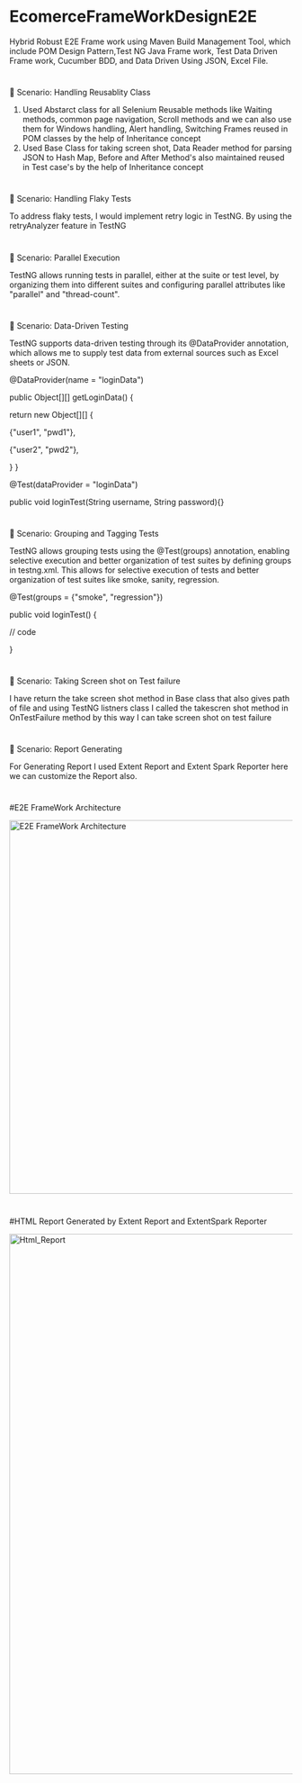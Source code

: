 # EcomerceFrameWorkDesignE2E
Hybrid Robust E2E Frame work using Maven Build Management Tool, which include POM Design Pattern,Test NG Java Frame work, Test Data Driven Frame work, Cucumber BDD, and Data Driven Using JSON, Excel File.
#
🔺 Scenario: Handling Reusablity Class
1. Used Abstarct class for all Selenium Reusable methods like Waiting methods, common page navigation, Scroll methods and we can also use them for Windows handling, Alert handling, Switching Frames reused in POM classes by the help of Inheritance concept
2. Used Base Class for taking screen shot, Data Reader method for parsing JSON to Hash Map, Before and After Method's also maintained reused in Test case's by the help of Inheritance concept
#
🔺 Scenario: Handling Flaky Tests

To address flaky tests, I would implement retry logic in TestNG. By using the retryAnalyzer feature in TestNG
#
🔺 Scenario: Parallel Execution

TestNG allows running tests in parallel, either at the suite or test level, by organizing them into different suites and configuring parallel attributes like "parallel" and "thread-count".

<suite name="MyTestSuite" parallel="tests" thread-count="5">
<!-- Test configurations -->
</suite>

#
🔺 Scenario: Data-Driven Testing

TestNG supports data-driven testing through its @DataProvider annotation, which allows me to supply test data from external sources such as Excel sheets or JSON.

@DataProvider(name = "loginData")

public Object[][] getLoginData() {

return new Object[][] {

{"user1", "pwd1"},

{"user2", "pwd2"},

}
}

@Test(dataProvider = "loginData")

public void loginTest(String username, String password){}

#
🔺 Scenario: Grouping and Tagging Tests

TestNG allows grouping tests using the @Test(groups) annotation, enabling selective execution and better organization of test suites by defining groups in testng.xml. This allows for selective execution of tests and better organization of test suites like smoke, sanity, regression.

@Test(groups = {"smoke", "regression"})

public void loginTest() {

// code

}

#
🔺 Scenario: Taking Screen shot on Test failure

I have return the take screen shot method in Base class that also gives path of file and using TestNG listners class I called the takescren shot method in OnTestFailure method by this way I can take screen shot on test failure

#
🔺 Scenario: Report Generating

For Generating Report I used Extent Report and Extent Spark Reporter here we can customize the Report also.
#
#E2E FrameWork Architecture

<img width="664" alt="E2E FrameWork Architecture" src="https://github.com/user-attachments/assets/fe7f194f-2d5a-4470-8aca-67472c03cefd">



#
#HTML Report Generated by Extent Report and ExtentSpark Reporter

<img width="960" alt="Html_Report" src="https://github.com/user-attachments/assets/59d68201-e44d-465b-b3dd-744825a1ae69">

